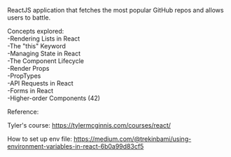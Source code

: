 ReactJS application that fetches the most popular GitHub repos and allows users to battle.

Concepts explored:<br/>
-Rendering Lists in React<br/>
-The "this" Keyword<br/>
-Managing State in React<br/>
-The Component Lifecycle<br/>
-Render Props<br/>
-PropTypes<br/>
-API Requests in React<br/>
-Forms in React<br/>
-Higher-order Components (42)

Reference:

Tyler's course: https://tylermcginnis.com/courses/react/

How to set up env file: https://medium.com/@trekinbami/using-environment-variables-in-react-6b0a99d83cf5
